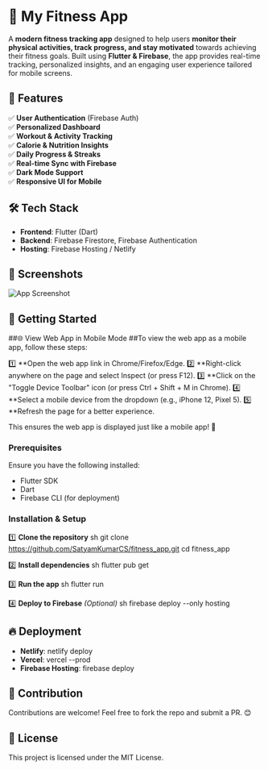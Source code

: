 # 🚀 My Fitness App

A **modern fitness tracking app** designed to help users **monitor their physical activities, track progress, and stay motivated** towards achieving their fitness goals. Built using **Flutter & Firebase**, the app provides real-time tracking, personalized insights, and an engaging user experience tailored for mobile screens.

## 🌟 Features

✅ **User Authentication** (Firebase Auth)  
✅ **Personalized Dashboard**  
✅ **Workout & Activity Tracking**  
✅ **Calorie & Nutrition Insights**  
✅ **Daily Progress & Streaks**  
✅ **Real-time Sync with Firebase**  
✅ **Dark Mode Support**  
✅ **Responsive UI for Mobile**  

## 🛠️ Tech Stack

- **Frontend**: Flutter (Dart)
- **Backend**: Firebase Firestore, Firebase Authentication
- **Hosting**: Firebase Hosting / Netlify

## 📸 Screenshots

![App Screenshot](link-to-screenshot)

## 🚀 Getting Started

##🌐 View Web App in Mobile Mode
##To view the web app as a mobile app, follow these steps:

1️⃣ **Open the web app link in Chrome/Firefox/Edge.
2️⃣ **Right-click anywhere on the page and select Inspect (or press F12).
3️⃣ **Click on the "Toggle Device Toolbar" icon (or press Ctrl + Shift + M in Chrome).
4️⃣ **Select a mobile device from the dropdown (e.g., iPhone 12, Pixel 5).
5️⃣ **Refresh the page for a better experience.

This ensures the web app is displayed just like a mobile app! 📱

### **Prerequisites**
Ensure you have the following installed:
- Flutter SDK
- Dart
- Firebase CLI (for deployment)

### **Installation & Setup**

1️⃣ **Clone the repository**
sh
 git clone https://github.com/SatyamKumarCS/fitness_app.git
 cd fitness_app


2️⃣ **Install dependencies**
sh
 flutter pub get


3️⃣ **Run the app**
sh
 flutter run


4️⃣ **Deploy to Firebase** *(Optional)*
sh
 firebase deploy --only hosting


## 🔥 Deployment
- **Netlify**: netlify deploy
- **Vercel**: vercel --prod
- **Firebase Hosting**: firebase deploy

## 🤝 Contribution
Contributions are welcome! Feel free to fork the repo and submit a PR. 😊

## 📜 License
This project is licensed under the MIT License.
